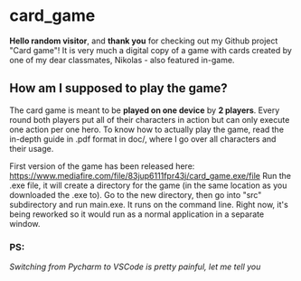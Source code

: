 # card_game
**Hello random visitor**, and **thank you** for checking out my Github project "Card game"! It is very much a digital copy of a game with cards created by one
of my dear classmates, Nikolas - also featured in-game. 

## How am I supposed to play the game?
The card game is meant to be **played on one device** by **2 players**. 
Every round both players put all of their characters in action but can only execute one action per one hero. 
To know how to actually play the game, read the in-depth guide in .pdf format in doc/, where I go over all characters and their usage.

First version of the game has been released here: https://www.mediafire.com/file/83jup6111fpr43j/card_game.exe/file
Run the .exe file, it will create a directory for the game (in the same location as you downloaded the .exe to). Go to the new directory, then go into "src" subdirectory and run main.exe. 
It runs on the command line. Right now, it's being reworked so it would run as a normal application in a separate window.

### PS:
*Switching from Pycharm to VSCode is pretty painful, let me tell you*
